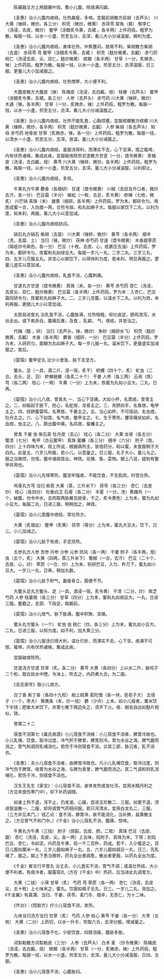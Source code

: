 <!-- { "loadSidebar": true } -->
　　陈藏器又方上用甜藤叶捣，敷小儿腹，除痞满闪癖。

　　《圣惠》治小儿腹内痞结，壮热羸瘦，多啼。宜服前胡散方前胡（去芦头） 川大黄（锉碎，微炒。各三分） 枳壳（微炒，微黄） 赤茯苓 犀角（屑） 郁李仁（汤浸，去皮，微炒） 鳖甲（涂醋炙令黄，去裙 。各半两）上件药捣，粗罗为散。每服一钱，以水一小盏，煎至五分，去滓，看儿大小分减温服，微利为度。

　　《圣惠》治小儿腹内痞结，身体壮热，中焦壅闷，肠胃不利，柴胡散方柴胡（去苗） 赤茯苓 芎 鳖甲（涂醋炙令黄，去裙 ） 枳壳（麸炒微黄，去瓤） 赤勺药 桃仁（汤浸去皮、尖、双仁。麸炒微黄） 槟榔（各半两） 甘草（一分，炙微赤，锉）上件药捣，粗罗为散。每服一钱，以水一小盏，煎至五分，去滓温服，日三服。更量儿大小加减服之。

　　《圣惠》治小儿腹内痞结，壮热憎寒，大小便不利。

　　大腹皮散方大腹皮（锉） 陈橘皮（汤浸，去白瓤，焙） 桔梗（去芦头） 鳖甲（涂醋炙令黄，去裙。各三分） 人参（去芦头） 赤芍药 川大黄（锉碎，微炒） 木通（锉。各半两） 甘草（一分，炙微赤，锉）上件药捣，粗罗为散。每服一钱，以水一小盏，煎至五分，去滓。看儿大小分减温服之。

　　《圣惠》治小儿腹内痞结，壮热不能乳食，心胸烦壅。宜服槟榔散方槟榔 川大黄（锉碎，微炒。各半两） 枳壳（麸炒微黄，去瓤） 人参 柴胡（各去芦头） 知母 赤芍药 地骨皮 甘草（炙微赤，锉。各一分）上件药捣，粗罗为散。每服一钱，以清水一小盏，煎至五分，去滓。放温，量儿大小分减服之。

　　《圣惠》治小儿腹内痞结，虽服汤得利，而滞实不去，心下坚满，按之辄啼，内有伏热诸候，集成此疾，宜服破痞除热甘遂散方甘遂（一分，煨令微黄） 青橘皮（汤浸，去白瓤，焙） 黄芩 川大黄（锉碎，微炒。各半两）上件药捣，粗罗为散。每服一钱，以水一小盏，煎至五分，去滓。量儿大小分减温服，以利即止。

　　《圣惠》治小儿腹内痞结，多惊。

　　牛黄丸方牛黄 麝香（各细研） 甘遂（煨令微黄） 川椒（去目及开口者，微炒去汗。各一分） 巴豆霜（半分） 蜈蚣（一枚，去足，炙令黄） 蚱蝉（七枚，微炙） 川芒硝 真珠（末） 雄黄（细研。各半两）上件药捣，罗为末，都研令匀。用炼成蜜一合，入白腊一两，合煎令熔，和丸如麻子大。每服以粥饮下二丸，以利为度，如未利，再服。看儿大小以意加减。

　　《圣惠》治小儿腹内痞结妨闷。

　　硝石丸方硝石 柴胡（去苗） 川大黄（锉碎，微炒） 黄芩（各半两） 细辛（洗，去苗、土） 当归（锉，微炒） 茯神 赤芍药 甘遂（煨令微黄） 木香甜葶苈（隔纸炒令紫色。各一分） 巴豆（十枚。去皮、心，纸裹压去油）上件药捣，罗为末，都研令匀，炼蜜和丸如绿豆大。每服一岁儿一丸，二岁二丸，三岁三丸，四、五岁儿可服五丸。并空心以粥饮下，以得快利为度，若未利，明旦再服之。更量儿虚实以意加减。

　　《圣惠》治小儿腹内痞结，乳食不消，心腹刺痛。

　　甘遂丸方甘遂（煨令微黄） 真珠（末。各一分） 黄芩 赤芍药 杏仁（汤浸，去皮尖、双仁，麸炒微黄） 巴豆霜（各半两）上件药捣，罗为末：入杏仁、巴豆霜同研令匀，炼蜜和丸如麻子大。二、三岁儿空腹，以温水下二丸，以利为效，未利再服。更随儿大小以意加减。

　　太医局进食丸 治乳食不消，心腹胀满，壮热喘粗，呕吐痰逆，肠鸣泄泻，水谷全出。或下痢赤白，腹痛后重，及食 ，乳癖， 气，痞结，并皆治之。

　　代赭（醋 ，研） 当归（去芦头，锉，微炒） 朱砂（细研水飞） 枳壳（麸炒微黄，去瓤） 木香（各半两） 麝香（细研，一分） 巴豆霜（半分）上件药捣，罗为末，入研药匀，面糊为丸如麻子大。每一岁儿服一丸，温米饮下。更量虚实加减服之，食后。

　　《婴孺》鳖甲足丸 治少小里急、胁下支坚方。

　　鳖头、足（一具，酒二斤，浸一宿，炙干） 蛴螬（四十个，炙） 虻虫（二合。去头、足、羽） 蚱蝉蜣螂（各炙二十个） 干姜 人参（各三两） 云母（炼） 芎（各二两） 桂心（一两） 牛黄（一分）上为末，炼蜜为丸如小豆大。二丸，日再。

　　《婴孺》治小儿八痞，曾青丸 一、当心下坚痛，大如小杯，名蒸痞，曾青主之。二、如板起于胁下，抢心，名蛇痞，龙骨主之。三、夹脐如手，名鱼痞，龟甲主之。四、绕脐腹雷鸣，名寒痞，干姜主之。五、当心如杯，不可摇动，名虫痞，牡丹主之。六、心下如盘，名气痞，鳖甲主之。七、生于寒热，腰背痛状如疟，名血痞，虫主之。八、脓出腹中痛，名风痞，蜚蠊主之。

　　曾青 干姜 虫 紫石英 牡丹皮（去心） 桂心（各二分） 大黄 龙骨（各五分） 蜀漆（七分） 龟甲（亦云鳖甲） 真珠 蜚蠊（各三分） 细辛（六分） 附子（炮，四分）上十四味为末，视上所说，根据病所主，皆倍药分，和以蜜，未食服桐子大四丸。此是五、六岁儿所服，若小儿，以意量之。日三服，丸子大小，量儿与之。服之当微烦，勿怪。腹中诸病皆出，神效。忌猪、鱼、菜物。据上八说，疑别有鳖甲并用也。

　　《婴孺》治小儿先得寒热，腹坚牢强痞，不能饮食，不生肌肉，时苦壮热。

　　鸡骨丸方芎 当归 紫菀 大黄（蒸，三升米下） 茯苓（各三分） 杏仁（去皮炒） 桂心（各四分） 杜衡白芷 石膏（各二分） 半夏（一分，洗）黄雌鸡（一个，破腹，勿令中水，去肉取两胁翼及胫骨，干之，炙令黄色）上为末，蜜为丸如小豆大。每服二丸，日进三服，稍稍加之，神效。

　　《婴孺》治小儿患腹中痞结，常壮热方。

　　大黄（炙烟出） 鳖甲（炙黄） 茯苓（等分）上为末，蜜丸大豆大。饮下，日三。小儿加减之。

　　《婴孺》治小儿胁下有痞，手足烦热。

　　五参丸方人参 苦参 丹参 沙参 元参 防风（各一两） 干姜 附子（各半两，炮）虫（五个，炙） 大黄（四两，蒸三升米下） 蜀椒（一合，去汗） 巴豆（二十个，去皮、心，炒） 葶苈（一合，炒）上为末，别研巴豆，入匀，杵万下，蜜丸如小豆大。一岁儿一丸，日再，稍加丸数。

　　《婴孺》治小儿胁下积气，羸瘦骨立，圊便不节。

　　大鳖头足丸方鳖头、足（一具，酒浸一宿。炙令黄） 干漆（二分，炒） 紫芝 芍药 人参 栝蒌根（各三分） 甘草（四分）上为末，蜜和丸如胡豆大。一丸，日进三服。鳖截之，去颔、下段足，取腕前。

　　《婴孺》治小儿痞气，胁下胀满，腹中积聚、坚痛。

　　鳖头丸方鳖头（一个） 虻虫 虫 桃仁（炒。各三分）上为末，蜜丸如小豆大。二丸，日进三服，以知为度。如不利，加大黄三分。

　　《婴孺》治小儿服汤已得大利，温壮已折，而滞实不去，心下坚，痞满不可按，辄啼，内有伏热诸候，集成此疾。

　　宜服破痞除热。

　　甘遂汤方甘遂 甘草（炙。各二分） 黄芩 大黄（各四分）上以水二升，破鸡子二个和，取白投水中搅，令沫上，吹去之，内药煮九合。为二服。

　　《吉氏家传》取小儿痞方。

　　白丁香 紫丁香（各四十九粒） 舶上硫黄 密陀僧（各一块，皂皂子大） 五倍子（一个，枣大） 黄鹰条（末，炒一钱） 麝（少许）上末。如小儿瘦者，粟米饮下半钱；肥者大米饮下。并第七椎下两边灸之，须齐下火。疳、蛔虫自出如麸片相似，效。

　　卷第二十二

　　宿食不消第七《巢氏病源》小儿宿食不消候：小儿宿食不消者，脾胃冷故也。小儿乳哺、饮食，取冷过度，冷气积于脾胃，脾胃则冷。胃为水谷之海，脾气磨而消之，胃气和调则乳哺消化。若伤于冷则宿食不消。诊其三部，脉沉者，乳不消也。

　　《圣惠》：夫小儿宿食不消者，由脾胃冷故也。凡小儿乳哺饮食，取冷过度，则冷气伤于脾胃。缘胃为水谷之海，与脾为表里，脾气磨而消之。其二气调和则乳消哺化，若伤于冷，则宿食不消也。

　　汉东王先生《家宝》：小儿宿食不消，身体发热或发吐泻，宜用水精丹利之（方见夹食伤寒门中），却下补药调理。

　　如身上热不退，泻不止，仍发渴、心躁，宜进玉珍散二、三服。如更不退，须进银涎散一、二服，却将调胃气药相间服。若只泻清水，宜用白龙丸二、三服。（三方并见本门。）钱乙论：食不消，脾胃冷，故不能消化，当补脾，益黄散主之。（方见胃气不和门中。）《千金》治小儿宿乳不消，腹痛，惊啼。

　　牛黄丸方牛黄（三钱） 附子（炮裂，去皮、脐。二枚） 真珠 巴豆（去皮、膜） 杏仁（汤浸，去皮、尖。各一两）上五味，捣附子、真珠为末，下筛；别捣巴豆、杏仁，令如泥，内药及牛黄，捣一千二百杵，药成。若干，入少蜜足之。百日儿服如粟米一丸，三岁儿服如麻子一丸，五、六岁儿服如胡豆一丸，日三，先乳哺了，服之。膈上下悉当微转，药丸全出者病愈，散出者更服，以药丸全出为度。

　　《千金》崔文行平胃丸 治丈夫、小儿食实不消，胃气不调；或温壮热结，大小便不利者。有病冷者，服露宿丸（方在《千金》中）热药，后当进此丸调胃方。

　　大黄（二钱） 小草 甘草（炙） 芍药 芎 葶苈（各一两） 杏仁（汤浸，去皮尖，五十枚）上七味末之，蜜丸。饮服如梧子五丸，日三。一岁儿二丸，渐加之。《千金翼》有菖蒲、当归、干姜、茯苓、麦门冬、细辛，无杏仁，为十二味。

　　《外台》：《短剧方》疗小儿宿食不消，发热。

　　九味当归汤方当归 甘草（炙） 芍药 人参 桂心 黄芩 干姜（各一分） 大枣（五枚） 大黄（二分）上药切，以水一升半，煎取六合，去滓分服。增减量之。

　　《圣惠》治小儿宿食不化，少欲饮食，四肢消瘦，腹胁多胀。

　　诃梨勒散方诃梨勒皮（三分） 人参（去芦头） 白术 麦 （炒令微黄） 陈橘皮（汤浸，去白瓤，焙） 槟榔（各半两） 甘草（一分，炙微赤，锉）上件药捣，粗罗为散。每服一钱，以水一小盏，煎至五分，去滓。量儿大小分减温服，日四、五服。

　　《圣惠》治小儿宿食不消，心腹胀闷。

